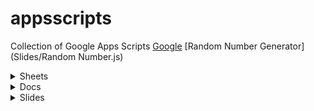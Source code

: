 # appsscripts
Collection of Google Apps Scripts
[Google](google.com)
[Random Number Generator](Slides/Random Number.js)
<details><summary>Sheets</summary>
<p>

#### We can hide anything, even code!

```ruby
   puts "Hello World"
```

</p>
</details>
<details><summary>Docs</summary>
<p>

#### We can hide anything, even code!

```ruby
   puts "Hello World"
```


</p>
</details>
<details><summary>Slides</summary>
<p>
[Random Number Generator](Slides/Random Number.js)

</p>
</details>

